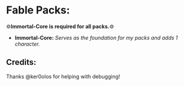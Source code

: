 # Fable Packs:
:gear:**Immortal-Core is required for all packs.**:gear:
- **Immortal-Core:** *Serves as the foundation for my packs and adds 1 character.*

## Credits:
Thanks @ker0olos for helping with debugging!


